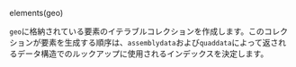 elements(geo)

`geo`に格納されている要素のイテラブルコレクションを作成します。このコレクションが要素を生成する順序は、`assemblydata`および`quaddata`によって返されるデータ構造でのルックアップに使用されるインデックスを決定します。
